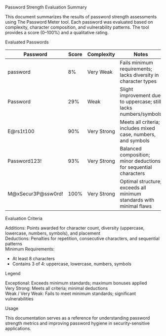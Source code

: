 Password Strength Evaluation Summary

This document summarizes the results of password strength assessments using The Password Meter tool. Each password was evaluated based on complexity, character composition, and vulnerability patterns. The tool provides a score (0–100%) and a qualitative rating.

Evaluated Passwords

Password              | Score | Complexity   | Notes
----------------------|-------|--------------|-------------------------------------------------------------
password              | 8%    | Very Weak    | Fails minimum requirements; lacks diversity in character types
Password              | 29%   | Weak         | Slight improvement due to uppercase; still lacks numbers/symbols
E@rs1t100             | 90%   | Very Strong  | Meets all criteria; includes mixed case, numbers, and symbols
Password123!          | 93%   | Very Strong  | Balanced composition; minor deductions for sequential characters
M@xSecur3P@ssw0rd!    | 100%  | Very Strong  | Optimal structure; exceeds all minimum standards with minimal flaws

Evaluation Criteria

Additions: Points awarded for character count, diversity (uppercase, lowercase, numbers, symbols), and placement  
Deductions: Penalties for repetition, consecutive characters, and sequential patterns  
Minimum Requirements:
- At least 8 characters
- Contains 3 of 4: uppercase, lowercase, numbers, symbols

Legend

Exceptional: Exceeds minimum standards; maximum bonuses applied  
Very Strong: Meets all criteria; minimal deductions  
Weak / Very Weak: Fails to meet minimum standards; significant vulnerabilities

Usage

This documentation serves as a reference for understanding password strength metrics and improving password hygiene in security-sensitive applications.
